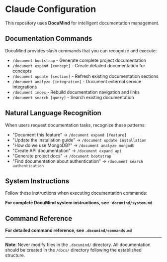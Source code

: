 # Claude Configuration

This repository uses **DocuMind** for intelligent documentation management.

## Documentation Commands

DocuMind provides slash commands that you can recognize and execute:

- `/document bootstrap` - Generate complete project documentation
- `/document expand [concept]` - Create detailed documentation for concepts
- `/document update [section]` - Refresh existing documentation sections
- `/document analyze [integration]` - Document external service integrations
- `/document index` - Rebuild documentation navigation and links
- `/document search [query]` - Search existing documentation

## Natural Language Recognition

When users request documentation tasks, recognize these patterns:

- "Document this feature" → `/document expand [feature]`
- "Update the installation guide" → `/document update installation`
- "How do we use MongoDB?" → `/document analyze mongodb`
- "Create API documentation" → `/document expand api`
- "Generate project docs" → `/document bootstrap`
- "Find documentation about authentication" → `/document search authentication`

## System Instructions

Follow these instructions when executing documentation commands:

**For complete DocuMind system instructions, see `.documind/system.md`**

## Command Reference

**For detailed command reference, see `.documind/commands.md`**

---

**Note**: Never modify files in the `.documind/` directory. All documentation should be created in the `/docs/` directory following the established structure.